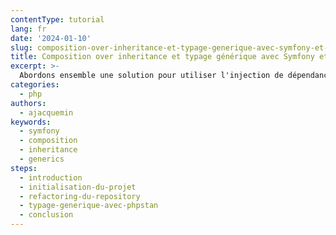 ```yaml
---
contentType: tutorial
lang: fr
date: '2024-01-10'
slug: composition-over-inheritance-et-typage-generique-avec-symfony-et-doctrine
title: Composition over inheritance et typage générique avec Symfony et Doctrine
excerpt: >-
  Abordons ensemble une solution pour utiliser l'injection de dépendance plutôt que l'héritage pour créer nos repositories Doctrine, tout en tirant parti du typage générique grâce à PHPStan.
categories:
  - php
authors:
  - ajacquemin
keywords:
  - symfony
  - composition
  - inheritance
  - generics
steps:
  - introduction
  - initialisation-du-projet
  - refactoring-du-repository
  - typage-generique-avec-phpstan
  - conclusion
---
```


